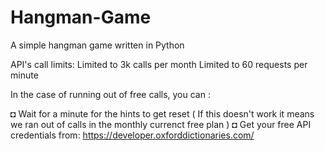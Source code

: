 # Hangman-Game
A simple hangman game written in Python

API's call limits:
Limited to 3k calls per month
Limited to 60 requests per minute

In the case of running out of free calls, you can :

  ◘ Wait for a minute for the hints to get reset ( If this doesn't work it means we ran out of calls in the monthly currenct free plan )
  ◘ Get your free API credentials from: https://developer.oxforddictionaries.com/
  


